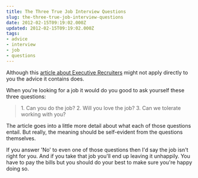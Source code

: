 ```yaml
---
title: The Three True Job Interview Questions
slug: the-three-true-job-interview-questions
date: 2012-02-15T09:19:02.000Z
updated: 2012-02-15T09:19:02.000Z
tags:
- advice
- interview
- job
- questions
---
```


Although this <a href='http://www.forbes.com/sites/georgebradt/2011/04/27/top-executive-recruiters-agree-there-are-only-three-key-job-interview-questions/'>article about Executive Recruiters</a> might not apply directly to you the advice it contains does.

When you're looking for a job it would do you good to ask yourself these three questions:

<blockquote>
1.  Can you do the job?
2.  Will you love the job?
3.  Can we tolerate working with you?
</blockquote>

The article goes into a little more detail about what each of those questions entail.  But really, the meaning should be self-evident from the questions themselves.  

If you answer 'No' to even one of those questions then I'd say the job isn't right for you.  And if you take that job you'll end up leaving it unhappily.  You have to pay the bills but you should do your best to make sure you're happy doing so.
